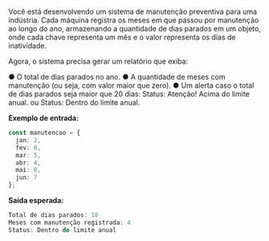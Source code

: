 Você está desenvolvendo um sistema de manutenção preventiva para uma indústria. Cada máquina registra os meses em que passou por manutenção ao longo do ano, armazenando a quantidade de dias parados em um objeto, onde cada chave representa um mês e o valor representa os dias de inatividade.

Agora, o sistema precisa gerar um relatório que exiba:

● O total de dias parados no ano.
● A quantidade de meses com manutenção (ou seja, com valor maior que zero).
● Um alerta caso o total de dias parados seja maior que 20 dias: Status: Atenção! Acima do limite anual. ou Status: Dentro do limite anual.

**Exemplo de entrada:**

```ts
const manutencao = {
  jan: 2,
  fev: 0,
  mar: 5,
  abr: 4,
  mai: 0,
  jun: 7
};

```



**Saída esperada:**

```ts
Total de dias parados: 18  
Meses com manutenção registrada: 4  
Status: Dentro do limite anual
```